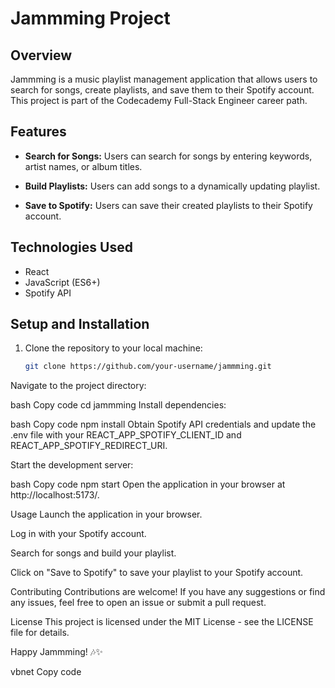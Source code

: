 # Jammming Project

## Overview

Jammming is a music playlist management application that allows users to search for songs, create playlists, and save them to their Spotify account. This project is part of the Codecademy Full-Stack Engineer career path.

## Features

- **Search for Songs:** Users can search for songs by entering keywords, artist names, or album titles.

- **Build Playlists:** Users can add songs to a dynamically updating playlist.

- **Save to Spotify:** Users can save their created playlists to their Spotify account.

## Technologies Used

- React
- JavaScript (ES6+)
- Spotify API

## Setup and Installation

1. Clone the repository to your local machine:

   ```bash
   git clone https://github.com/your-username/jammming.git
Navigate to the project directory:

bash
Copy code
cd jammming
Install dependencies:

bash
Copy code
npm install
Obtain Spotify API credentials and update the .env file with your REACT_APP_SPOTIFY_CLIENT_ID and REACT_APP_SPOTIFY_REDIRECT_URI.

Start the development server:

bash
Copy code
npm start
Open the application in your browser at http://localhost:5173/.

Usage
Launch the application in your browser.

Log in with your Spotify account.

Search for songs and build your playlist.

Click on "Save to Spotify" to save your playlist to your Spotify account.

Contributing
Contributions are welcome! If you have any suggestions or find any issues, feel free to open an issue or submit a pull request.

License
This project is licensed under the MIT License - see the LICENSE file for details.

Happy Jammming! 🎶✨

vbnet
Copy code




